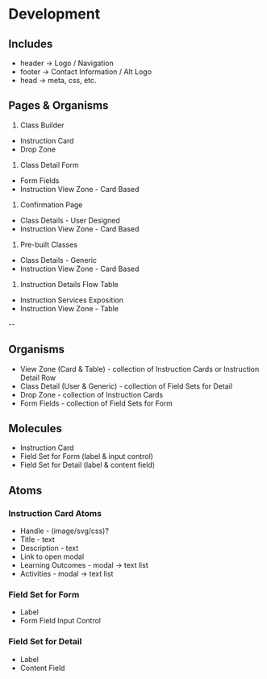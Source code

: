 # Development

## Includes

* header -> Logo / Navigation
* footer -> Contact Information / Alt Logo
* head -> meta, css, etc.

## Pages & Organisms

1. Class Builder
  * Instruction Card
  * Drop Zone
1. Class Detail Form
  * Form Fields
  * Instruction View Zone - Card Based
1. Confirmation Page
  * Class Details - User Designed
  * Instruction View Zone - Card Based
1. Pre-built Classes
  * Class Details - Generic
  * Instruction View Zone - Card Based
1. Instruction Details Flow Table
  * Instruction Services Exposition
  * Instruction View Zone - Table
  
--

## Organisms

* View Zone (Card & Table) - collection of Instruction Cards or Instruction Detail Row
* Class Detail (User & Generic) - collection of Field Sets for Detail
* Drop Zone - collection of Instruction Cards
* Form Fields - collection of Field Sets for Form

## Molecules

* Instruction Card
* Field Set for Form (label & input control)
* Field Set for Detail (label & content field)

## Atoms

### Instruction Card Atoms

* Handle - (image/svg/css)?
* Title - text
* Description - text
* Link to open modal
* Learning Outcomes - modal -> text list
* Activities - modal -> text list

### Field Set for Form

* Label
* Form Field Input Control

### Field Set for Detail

* Label
* Content Field
